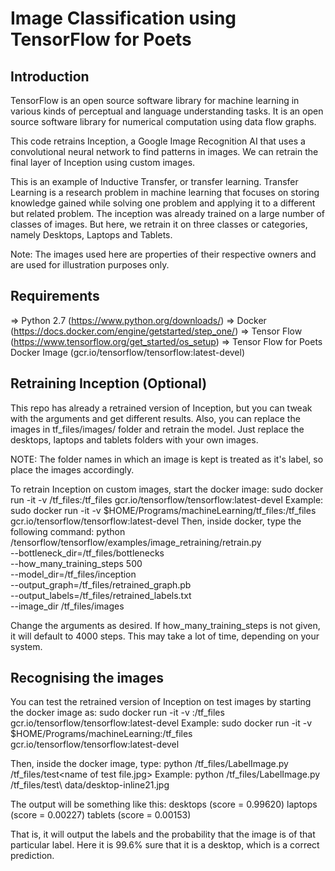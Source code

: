 # Image Classification using TensorFlow for Poets

## Introduction
TensorFlow is an open source software library for machine learning in various kinds of perceptual and language understanding tasks. It is an open source software library for numerical computation using data flow graphs. 

This code retrains Inception, a Google Image Recognition AI that uses a convolutional neural network to find patterns in images. We can retrain the final layer of Inception using custom images. 

This is an example of Inductive Transfer, or transfer learning. Transfer Learning is a research problem in machine learning that focuses on storing knowledge gained while solving one problem and applying it to a different but related problem. The inception was already trained on a large number of classes of images. But here, we retrain it on three classes or categories, namely Desktops, Laptops and Tablets.

Note: The images used here are properties of their respective owners and are used for illustration purposes only.

## Requirements
=> Python 2.7 (https://www.python.org/downloads/)
=> Docker (https://docs.docker.com/engine/getstarted/step_one/)
=> Tensor Flow (https://www.tensorflow.org/get_started/os_setup)
=> Tensor Flow for Poets Docker Image (gcr.io/tensorflow/tensorflow:latest-devel)

## Retraining Inception (Optional)

This repo has already a retrained version of Inception, but you can tweak with the arguments and get different results. Also, you can replace the images in tf_files/images/ folder and retrain the model. Just replace the desktops, laptops and tablets folders with your own images.

NOTE: The folder names in which an image is kept is treated as it's label, so place the images accordingly.

To retrain Inception on custom images, start the docker image:
	    sudo docker run -it -v <path to this repo>/tf_files:/tf_files  gcr.io/tensorflow/tensorflow:latest-devel
Example:
	    sudo docker run -it -v $HOME/Programs/machineLearning/tf_files:/tf_files  gcr.io/tensorflow/tensorflow:latest-devel
Then, inside docker, type the following command:
		 python /tensorflow/tensorflow/examples/image_retraining/retrain.py \
		 --bottleneck_dir=/tf_files/bottlenecks \
		 --how_many_training_steps 500 \
		 --model_dir=/tf_files/inception \
		 --output_graph=/tf_files/retrained_graph.pb \
		 --output_labels=/tf_files/retrained_labels.txt \
		 --image_dir /tf_files/images

Change the arguments as desired.
If how_many_training_steps is not given, it will default to 4000 steps. This may take a lot of time, depending on your system.

## Recognising the images
You can test the retrained version of Inception on test images by starting the docker image as:
	    sudo docker run -it -v <path to this folder>:/tf_files  gcr.io/tensorflow/tensorflow:latest-devel
Example:
	    sudo docker run -it -v $HOME/Programs/machineLearning:/tf_files  gcr.io/tensorflow/tensorflow:latest-devel

Then, inside the docker image, type:
		python /tf_files/LabelImage.py /tf_files/test\<name of test file.jpg>
Example:
		python /tf_files/LabelImage.py /tf_files/test\ data/desktop-inline21.jpg

The output will be something like this:
	desktops (score = 0.99620)
	laptops (score = 0.00227)
	tablets (score = 0.00153)
	
That is, it will output the labels and the probability that the image is of that particular label. Here it is 99.6% sure that it is a desktop, which is a correct prediction.
